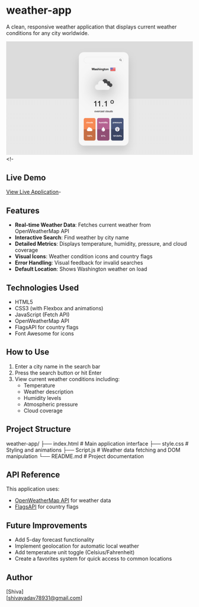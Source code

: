 # weather-app

A clean, responsive weather application that displays current weather conditions for any city worldwide.

![Weather App Screenshot](https://github.com/shiva-ydv/weather-app/blob/main/Screenshot%202025-05-10%20184328.png) <!-


## Live Demo

[View Live Application](https://check-weather-app1.netlify.app)-

## Features

- **Real-time Weather Data**: Fetches current weather from OpenWeatherMap API
- **Interactive Search**: Find weather by city name
- **Detailed Metrics**: Displays temperature, humidity, pressure, and cloud coverage
- **Visual Icons**: Weather condition icons and country flags
- **Error Handling**: Visual feedback for invalid searches
- **Default Location**: Shows Washington weather on load

## Technologies Used

- HTML5
- CSS3 (with Flexbox and animations)
- JavaScript (Fetch API)
- OpenWeatherMap API
- FlagsAPI for country flags
- Font Awesome for icons


## How to Use

1. Enter a city name in the search bar
2. Press the search button or hit Enter
3. View current weather conditions including:
   - Temperature
   - Weather description
   - Humidity levels
   - Atmospheric pressure
   - Cloud coverage

## Project Structure
weather-app/
├── index.html # Main application interface
├── style.css # Styling and animations
├── Script.js # Weather data fetching and DOM manipulation
└── README.md # Project documentation


## API Reference

This application uses:
- [OpenWeatherMap API](https://openweathermap.org/api) for weather data
- [FlagsAPI](https://flagsapi.com/) for country flags

## Future Improvements

- Add 5-day forecast functionality
- Implement geolocation for automatic local weather
- Add temperature unit toggle (Celsius/Fahrenheit)
- Create a favorites system for quick access to common locations

## Author

[Shiva]  
[shivayadav78931@gmail.com]
